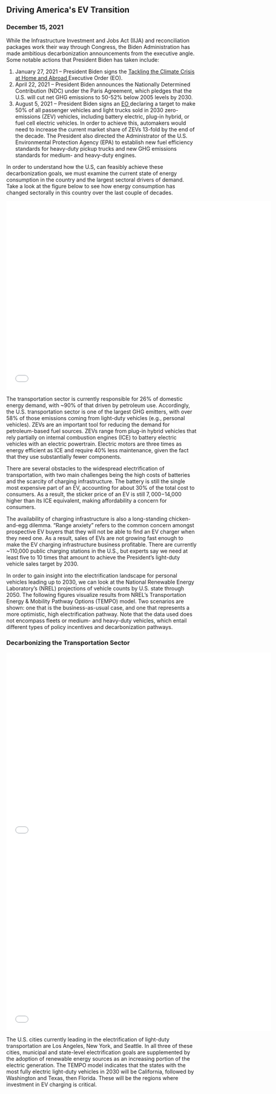 ## Driving America's EV Transition
### December 15, 2021

While the Infrastructure Investment and Jobs Act (IIJA) and reconciliation packages work their way through Congress, the Biden Administration has made ambitious decarbonization announcements from the executive angle. Some notable actions that President Biden has taken include: 

1. January 27, 2021 – President Biden signs the <a href="https://www.whitehouse.gov/briefing-room/presidential-actions/2021/01/27/executive-order-on-tackling-the-climate-crisis-at-home-and-abroad/"> Tackling the Climate Crisis at Home and Abroad </a> Executive Order (EO). 
2. April 22, 2021 – President Biden announces the Nationally Determined Contribution (NDC) under the Paris Agreement, which pledges that the U.S. will cut net GHG emissions to 50-52% below 2005 levels by 2030.
3. August 5, 2021 – President Biden signs an <a href="https://www.whitehouse.gov/briefing-room/statements-releases/2021/08/05/fact-sheet-president-biden-announces-steps-to-drive-american-leadership-forward-on-clean-cars-and-trucks/"> EO </a> declaring a target to make 50% of all passenger vehicles and light trucks sold in 2030 zero-emissions (ZEV) vehicles, including battery electric, plug-in hybrid, or fuel cell electric vehicles. In order to achieve this, automakers would need to increase the current market share of ZEVs 13-fold by the end of the decade.  The President also directed the Administrator of the U.S. Environmental Protection Agency (EPA) to establish new fuel efficiency standards for heavy-duty pickup trucks and new GHG emissions standards for medium- and heavy-duty engines. 

In order to understand how the U.S, can feasibly achieve these decarbonization goals, we must examine the current state of energy consumption in the country and the largest sectoral drivers of demand. Take a look at the figure below to see how energy consumption has changed sectorally in this country over the last couple of decades.

<iframe width="700" height="500" frameborder="0" scrolling="no" src="//plotly.com/~PinkishSwan/6.embed"></iframe>

The transportation sector is currently responsible for 26% of domestic energy demand, with ~90% of that driven by petroleum use. Accordingly, the U.S. transportation sector is one of the largest GHG emitters, with over 58% of those emissions coming from light-duty vehicles (e.g., personal vehicles). ZEVs are an important tool for reducing the demand for petroleum-based fuel sources. ZEVs range from plug-in hybrid vehicles that rely partially on internal combustion engines (ICE) to battery electric vehicles with an electric powertrain. Electric motors are three times as energy efficient as ICE and require 40% less maintenance, given the fact that they use substantially fewer components. 

There are several obstacles to the widespread electrification of transportation, with two main challenges being the high costs of batteries and the scarcity of charging infrastructure. The battery is still the single most expensive part of an EV, accounting for about 30% of the total cost to consumers.  As a result, the sticker price of an EV is still $7,000-$14,000 higher than its ICE equivalent, making affordability a concern for consumers.   

The availability of charging infrastructure is also a long-standing chicken-and-egg dilemma. “Range anxiety” refers to the common concern amongst prospective EV buyers that they will not be able to find an EV charger when they need one.  As a result, sales of EVs are not growing fast enough to make the EV charging infrastructure business profitable. There are currently ~110,000 public charging stations in the U.S., but experts say we need at least five to 10 times that amount to achieve the President’s light-duty vehicle sales target by 2030. 

In order to gain insight into the electrification landscape for personal vehicles leading up to 2030, we can look at the National Renewable Energy Laboratory’s (NREL) projections of vehicle counts by U.S. state through 2050. The following figures visualize results from NREL’s Transportation Energy & Mobility Pathway Options (TEMPO) model. Two scenarios are shown: one that is the business-as-usual case, and one that represents a more optimistic, high electrification pathway. Note that the data used does not encompass fleets or medium- and heavy-duty vehicles, which entail different types of policy incentives and decarbonization pathways. 

### Decarbonizing the Transportation Sector 

<iframe width="700" height="500" frameborder="0" scrolling="no" src="//plotly.com/~PinkishSwan/2.embed"></iframe>

<iframe width="700" height="500" frameborder="0" scrolling="no" src="//plotly.com/~PinkishSwan/4.embed"></iframe>

The U.S. cities currently leading in the electrification of light-duty transportation are Los Angeles, New York, and Seattle.  In all three of these cities, municipal and state-level electrification goals are supplemented by the adoption of renewable energy sources as an increasing portion of the electric generation. The TEMPO model indicates that the states with the most fully electric light-duty vehicles in 2030 will be California, followed by Washington and Texas, then Florida. These will be the regions where investment in EV charging is critical. 

